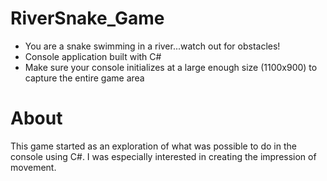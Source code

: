 # RiverSnake_Game
- You are a snake swimming in a river...watch out for obstacles! 
- Console application built with C#
- Make sure your console initializes at a large enough size (1100x900) to capture the entire game area

# About
This game started as an exploration of what was possible to do in the console using C#. I was especially interested in creating the impression of movement.
